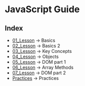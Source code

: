 # JavaScript Guide

## Index
- [01_Lesson](01_Lesson) &rarr; Basics
- [02_Lesson](02_Lesson) &rarr; Basics 2
- [03_Lesson](03_Lesson) &rarr; Key Concepts
- [04_Lesson](04_Lesson) &rarr; Objects
- [05_Lesson](05_Lesson) &rarr; DOM part 1
- [06_Lesson](06_Lesson) &rarr; Array Methods
- [07_Lesson](07_Lesson) &rarr; DOM part 2
- [Practices](practices) &rarr; Practices

